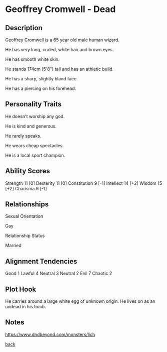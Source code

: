 # Geoffrey Cromwell - Dead

## Description

Geoffrey Cromwell is a 65 year old male human wizard.

He has very long, curled, white hair and brown eyes.

He has smooth white skin.

He stands 174cm (5'8") tall and has an athletic build.

He has a sharp, slightly bland face.

He has a piercing on his forehead.

## Personality Traits

He doesn't worship any god.

He is kind and generous.

He rarely speaks.

He wears cheap spectacles.

He is a local sport champion.

## Ability Scores

Strength 11 [0]
Dexterity 11 [0]
Constitution 9 [-1]
Intellect 14 [+2]
Wisdom 15 [+2]
Charisma 9 [-1]

## Relationships

Sexual Orientation

Gay

Relationship Status

Married

## Alignment Tendencies

Good 1 Lawful 4
Neutral 3 Neutral 2
Evil 7 Chaotic 2

## Plot Hook

He carries around a large white egg of unknown origin.
He lives on as an undead in his tomb.

## Notes

https://www.dndbeyond.com/monsters/lich

[back](../../../../story.md)
